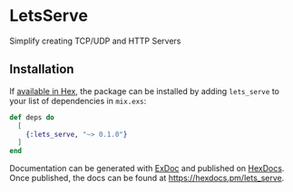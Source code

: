 # LetsServe

Simplify creating TCP/UDP and HTTP Servers

## Installation

If [available in Hex](https://hex.pm/docs/publish), the package can be installed
by adding `lets_serve` to your list of dependencies in `mix.exs`:

```elixir
def deps do
  [
    {:lets_serve, "~> 0.1.0"}
  ]
end
```

Documentation can be generated with [ExDoc](https://github.com/elixir-lang/ex_doc)
and published on [HexDocs](https://hexdocs.pm). Once published, the docs can
be found at <https://hexdocs.pm/lets_serve>.
